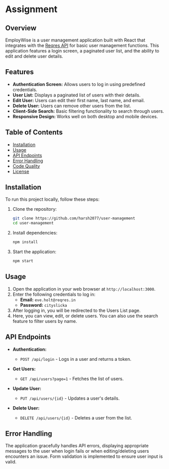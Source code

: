 # Assignment

## Overview
EmployWise is a user management application built with React that integrates with the [Reqres API](https://reqres.in/) for basic user management functions. This application features a login screen, a paginated user list, and the ability to edit and delete user details.

## Features
- **Authentication Screen:** Allows users to log in using predefined credentials.
- **User List:** Displays a paginated list of users with their details.
- **Edit User:** Users can edit their first name, last name, and email.
- **Delete User:** Users can remove other users from the list.
- **Client-Side Search:** Basic filtering functionality to search through users.
- **Responsive Design:** Works well on both desktop and mobile devices.

## Table of Contents
- [Installation](#installation)
- [Usage](#usage)
- [API Endpoints](#api-endpoints)
- [Error Handling](#error-handling)
- [Code Quality](#code-quality)
- [License](#license)

## Installation
To run this project locally, follow these steps:

1. Clone the repository:
   ```bash
   git clone https://github.com/harsh2077/user-management
   cd user-management
2. Install dependencies:
    ```bash
   npm install
3. Start the application:
    ```bash
   npm start

## Usage
1. Open the application in your web browser at `http://localhost:3000`.
2. Enter the following credentials to log in:
   - **Email:** `eve.holt@reqres.in`
   - **Password:** `cityslicka`
3. After logging in, you will be redirected to the Users List page.
4. Here, you can view, edit, or delete users. You can also use the search feature to filter users by name.

## API Endpoints
- **Authentication:**
  - `POST /api/login` - Logs in a user and returns a token.
  
- **Get Users:**
  - `GET /api/users?page=1` - Fetches the list of users.
  
- **Update User:**
  - `PUT /api/users/{id}` - Updates a user's details.
  
- **Delete User:**
  - `DELETE /api/users/{id}` - Deletes a user from the list.

## Error Handling
The application gracefully handles API errors, displaying appropriate messages to the user when login fails or when editing/deleting users encounters an issue. Form validation is implemented to ensure user input is valid.

